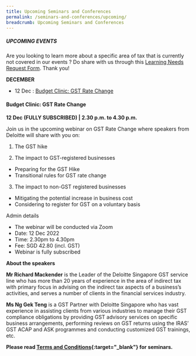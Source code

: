 ```yaml
---
title: Upcoming Seminars and Conferences
permalink: /seminars-and-conferences/upcoming/
breadcrumb: Upcoming Seminars and Conferences
---
```

##### **UPCOMING EVENTS**
Are you looking to learn more about a specific area of tax that is currently not covered in our events ? 
Do share with us through this [Learning Needs Request Form](https://form.gov.sg/5d2c51283703d80011e52615). Thank you!

**DECEMBER**

* 12 Dec : [Budget Clinic: GST Rate Change](/seminars-and-conferences/upcoming/#12Dec-ta-id)



<a id="12Dec-ta-id"></a>
#### **Budget Clinic: GST Rate Change**
**12 Dec (FULLY SUBSCRIBED) | 2.30 p.m. to 4.30 p.m.**

Join us in the upcoming webinar on GST Rate Change where speakers from Deloitte will share with you on:

1.	The GST hike

2.	The impact to GST-registered businesses 
* Preparing for the GST Hike 
* Transitional rules for GST rate change

3.	The impact to non-GST registered businesses 
* Mitigating the potential increase in business cost 
* Considering to register for GST on a voluntary basis

Admin details
* The webinar will be conducted via Zoom
* Date: 12 Dec 2022
* Time: 2.30pm to 4.30pm
* Fee: SGD 42.80 (incl. GST)
* Webinar is fully subscribed

**About the speakers**

**Mr Richard Mackender** is the Leader of the Deloitte Singapore GST service line who has more than 20 years of experience in the area of indirect tax with primary focus in advising on the indirect tax aspects of a business’s activities, and serves a number of clients in the financial services industry.

**Ms Ng Gek Teng** is a GST Partner with Deloitte Singapore who has vast experience in assisting clients from various industries to manage their GST compliance obligations by providing GST advisory services on specific business arrangements, performing reviews on GST returns using the IRAS’ GST ACAP and ASK programmes and conducting customized GST trainings, etc.






**Please read [Terms and Conditions](https://production-iras-tax-academy.netlify.com/executive-tax-programmes/terms-and-conditions/){:target="_blank"} for seminars.**